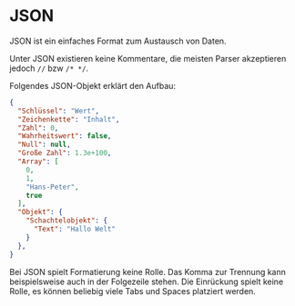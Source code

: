 # JSON

JSON ist ein einfaches Format zum Austausch von Daten.

Unter JSON existieren keine Kommentare,
die meisten Parser akzeptieren jedoch ```//``` bzw ```/* */```.

Folgendes JSON-Objekt erklärt den Aufbau:

```JSON
{
  "Schlüssel": "Wert",
  "Zeichenkette": "Inhalt",
  "Zahl": 0,
  "Wahrheitswert": false,
  "Null": null,
  "Große Zahl": 1.3e+100,
  "Array": [
    0,
    1,
    "Hans-Peter",
    true
  ],
  "Objekt": {
    "Schachtelobjekt": {
      "Text": "Hallo Welt"
    }
  },
}
```

Bei JSON spielt Formatierung keine Rolle. Das Komma zur Trennung kann beispielsweise auch in der Folgezeile stehen. Die Einrückung spielt keine Rolle, es können beliebig viele Tabs und Spaces platziert werden.
